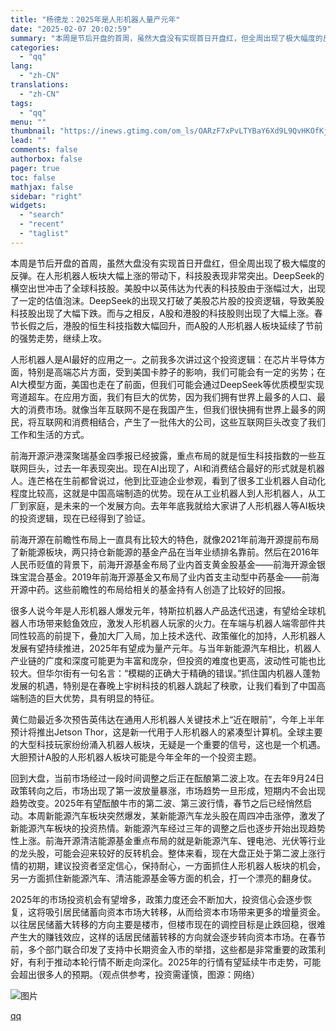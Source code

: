 ```yaml
---
title: "杨德龙：2025年是人形机器人量产元年"
date: "2025-02-07 20:02:59"
summary: "本周是节后开盘的首周，虽然大盘没有实现首日开盘红，但全周出现了极大幅度的反弹。在人形机器人板块大幅上..."
categories:
  - "qq"
lang:
  - "zh-CN"
translations:
  - "zh-CN"
tags:
  - "qq"
menu: ""
thumbnail: "https://inews.gtimg.com/om_ls/OARzF7xPvLTYBaY6Xd9L9QvHKOfKjmvzUaKNXRMakbRs8AA_640360/0"
lead: ""
comments: false
authorbox: false
pager: true
toc: false
mathjax: false
sidebar: "right"
widgets:
  - "search"
  - "recent"
  - "taglist"
---
```


本周是节后开盘的首周，虽然大盘没有实现首日开盘红，但全周出现了极大幅度的反弹。在人形机器人板块大幅上涨的带动下，科技股表现非常突出。DeepSeek的横空出世冲击了全球科技股。美股中以英伟达为代表的科技股由于涨幅过大，出现了一定的估值泡沫。DeepSeek的出现又打破了美股芯片股的投资逻辑，导致美股科技股出现了大幅下跌。而与之相反，A股和港股的科技股则出现了大幅上涨。春节长假之后，港股的恒生科技指数大幅回升，而A股的人形机器人板块延续了节前的强势走势，继续上攻。

人形机器人是AI最好的应用之一。之前我多次讲过这个投资逻辑：在芯片半导体方面，特别是高端芯片方面，受到美国卡脖子的影响，我们可能会有一定的劣势；在AI大模型方面，美国也走在了前面，但我们可能会通过DeepSeek等优质模型实现弯道超车。在应用方面，我们有巨大的优势，因为我们拥有世界上最多的人口、最大的消费市场。就像当年互联网不是在我国产生，但我们很快拥有世界上最多的网民，将互联网和消费相结合，产生了一批伟大的公司，这些互联网巨头改变了我们工作和生活的方式。

前海开源沪港深聚瑞基金四季报已经披露，重点布局的就是恒生科技指数的一些互联网巨头，过去一年表现突出。现在AI出现了，AI和消费结合最好的形式就是机器人。连芒格在生前都曾说过，他到比亚迪企业参观，看到了很多工业机器人自动化程度比较高，这就是中国高端制造的优势。现在从工业机器人到人形机器人，从工厂到家庭，是未来的一个发展方向。去年年底我就给大家讲了人形机器人等AI板块的投资逻辑，现在已经得到了验证。

前海开源在前瞻性布局上一直具有比较大的特色，就像2021年前海开源提前布局了新能源板块，两只持仓新能源的基金产品在当年业绩排名靠前。然后在2016年人民币贬值的背景下，前海开源基金布局了业内首支黄金股基金——前海开源金银珠宝混合基金。2019年前海开源基金又布局了业内首支主动型中药基金——前海开源中药。这些前瞻性的布局给相关的基金持有人创造了比较好的回报。

很多人说今年是人形机器人爆发元年，特斯拉机器人产品迭代迅速，有望给全球机器人市场带来鲶鱼效应，激发人形机器人玩家的火力。在车端与机器人端零部件共同性较高的前提下，叠加大厂入局，加上技术迭代、政策催化的加持，人形机器人发展有望持续推进，2025年有望成为量产元年。与当年新能源汽车相比，机器人产业链的广度和深度可能更为丰富和庞杂，但投资的难度也更高，波动性可能也比较大。但华尔街有一句名言：“模糊的正确大于精确的错误。”抓住国内机器人蓬勃发展的机遇，特别是在春晚上宇树科技的机器人跳起了秧歌，让我们看到了中国高端制造的巨大优势，具有明显的特征。

黄仁勋最近多次预告英伟达在通用人形机器人关键技术上“近在眼前”，今年上半年预计将推出Jetson Thor，这是新一代用于人形机器人的紧凑型计算机。全球主要的大型科技玩家纷纷涌入机器人板块，无疑是一个重要的信号，这也是一个机遇。大胆预计A股的人形机器人板块可能是今年全年的一个投资主题。

回到大盘，当前市场经过一段时间调整之后正在酝酿第二波上攻。在去年9月24日政策转向之后，市场出现了第一波放量暴涨，市场趋势一旦形成，短期内不会出现趋势改变。2025年有望酝酿牛市的第二波、第三波行情，春节之后已经悄然启动。本周新能源汽车板块突然爆发，某新能源汽车龙头股在周四冲击涨停，激发了新能源汽车板块的投资热情。新能源汽车经过三年的调整之后也逐步开始出现趋势性上涨。前海开源清洁能源基金重点布局的就是新能源汽车、锂电池、光伏等行业的龙头股，可能会迎来较好的反转机会。整体来看，现在大盘正处于第二波上涨行情的初期，建议投资者坚定信心，保持耐心，一方面抓住人形机器人板块的机会，另一方面抓住新能源汽车、清洁能源基金等方面的机会，打一个漂亮的翻身仗。

2025年的市场投资机会有望增多，政策力度还会不断加大，投资信心会逐步恢复，这将吸引居民储蓄向资本市场大转移，从而给资本市场带来更多的增量资金。以往居民储蓄大转移的方向主要是楼市，但楼市现在的调控目标是止跌回稳，很难产生大的赚钱效应，这样的话居民储蓄转移的方向就会逐步转向资本市场。在春节前，多个部门联合印发了支持中长期资金入市的举措，这些都是非常重要的政策利好，有利于推动本轮行情不断走向深化。2025年的行情有望延续牛市走势，可能会超出很多人的预期。（观点供参考，投资需谨慎，图源：网络）

![图片](https://inews.gtimg.com/news_bt/ODInGF6etzba7zA-HKX4Tr_1dh-SzQi9RuFvE1Th8aFYoAA/641)

[qq](https://new.qq.com/rain/a/20250207A089VM00)
